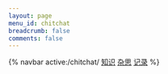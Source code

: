 ```yaml
---
layout: page
menu_id: chitchat
breadcrumb: false
comments: false
---
```

{% navbar active:/chitchat/ [知识](/chitchat/) [杂思](/chitchat/think/) [记录](/chitchat/record/) %}
